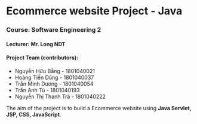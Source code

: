 <h1>Ecommerce website Project - Java</h1>
<h3>Course: Software Engineering 2</h3>
<h4>Lecturer: Mr. Long NDT</h4>
<h4>Project Team (contributors): </h4>
<ul>
<li>Nguyễn Hữu Bằng - 1801040021</li>
<li>Hoàng Tiến Dũng - 1801040037</li>
<li>Trần Minh Dương - 1801040054</li>
<li>Trần Anh Tú - 1801040193</li>
<li>Nguyễn Thị Thanh Trà - 1801040222</li>
</ul>
<p>The aim of the project is to build a Ecommerce website using <strong>Java Servlet, JSP, CSS, JavaScript</strong>.</p>
